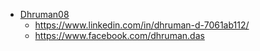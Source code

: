  - [Dhruman08](https://github.com/username)
   - https://www.linkedin.com/in/dhruman-d-7061ab112/
   - https://www.facebook.com/dhruman.das
   

